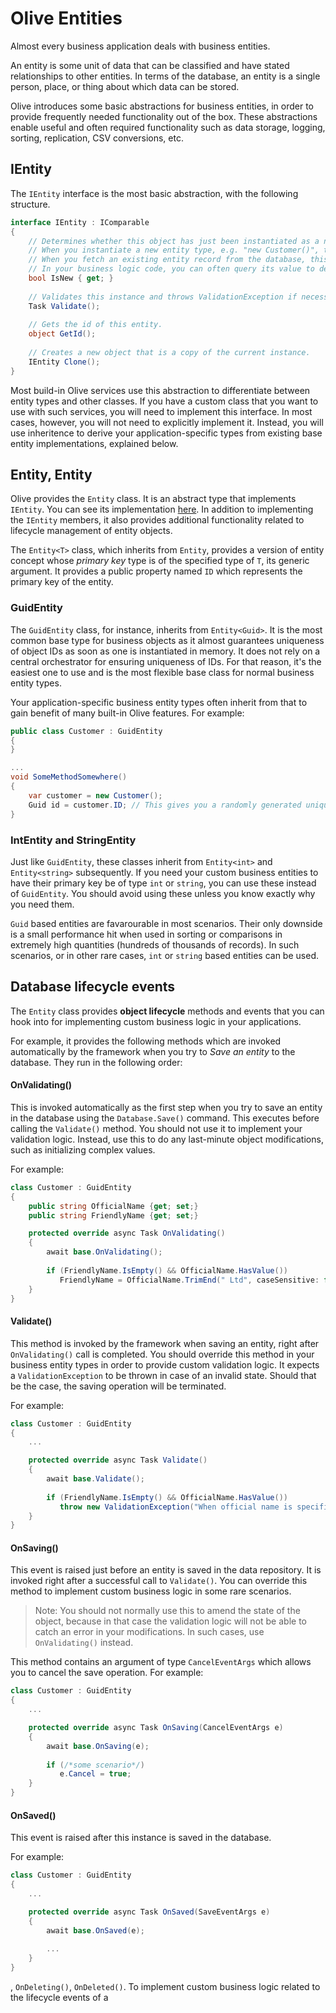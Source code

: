 # Olive Entities
Almost every business application deals with business entities. 

An entity is some unit of data that can be classified and have stated relationships to other entities.
In terms of the database, an entity is a single person, place, or thing about which data can be stored.

Olive introduces some basic abstractions for business entities, in order to provide frequently needed functionality out of the box. These abstractions enable useful and often required functionality such as data storage, logging, sorting, replication, CSV conversions, etc.

## IEntity
The `IEntity` interface is the most basic abstraction, with the following structure.
```csharp
interface IEntity : IComparable
{
    // Determines whether this object has just been instantiated as a new object, or represent an already persisted instance.
    // When you instantiate a new entity type, e.g. "new Customer()", this will be true. 
    // When you fetch an existing entity record from the database, this will be false.
    // In your business logic code, you can often query its value to determine the state of the object.
    bool IsNew { get; }
   
    // Validates this instance and throws ValidationException if necessary.
    Task Validate();
   
    // Gets the id of this entity.
    object GetId();
   
    // Creates a new object that is a copy of the current instance.
    IEntity Clone();
}
```
Most build-in Olive services use this abstraction to differentiate between entity types and other classes. If you have a custom class that you want to use with such services, you will need to implement this interface. In most cases, however, you will not need to explicitly implement it. Instead, you will use inheritence to derive your application-specific types from existing base entity implementations, explained below.

## Entity, Entity<T>
  
Olive provides the `Entity` class. It is an abstract type that implements `IEntity`. You can see its implementation [here](https://github.com/Geeksltd/Olive/blob/master/Olive.Entities/Entity.cs). In addition to implementing the `IEntity` members, it also provides additional functionality related to lifecycle management of entity objects.

The `Entity<T>` class, which inherits from `Entity`, provides a version of entity concept whose *primary key* type is of the specified type of `T`, its generic argument. It provides a public property named `ID` which represents the primary key of the entity. 

### GuidEntity
The `GuidEntity` class, for instance, inherits from `Entity<Guid>`. It is the most common base type for business objects as it almost guarantees uniqueness of object IDs as soon as one is instantiated in memory. It does not rely on a central orchestrator for ensuring uniqueness of IDs. For that reason, it's the easiest one to use and is the most flexible base class for normal business entity types.

Your application-specific business entity types often inherit from that to gain benefit of many built-in Olive features. For example:
```csharp
public class Customer : GuidEntity
{
}

...
void SomeMethodSomewhere()
{
    var customer = new Customer();
    Guid id = customer.ID; // This gives you a randomly generated unique Guid value.
}
```

### IntEntity and StringEntity
Just like `GuidEntity`, these classes inherit from `Entity<int>` and `Entity<string>` subsequently.
If you need your custom business entities to have their primary key be of type `int` or `string`, you can use these instead of `GuidEntity`. You should avoid using these unless you know exactly why you need them.

`Guid` based entities are favarourable in most scenarios. Their only downside is a small performance hit when used in sorting or comparisons in extremely high quantities (hundreds of thousands of records). In such scenarios, or in other rare cases, `int` or `string` based entities can be used.

## Database lifecycle events
The `Entity` class provides **object lifecycle** methods and events that you can hook into for implementing custom business logic in your applications.

For example, it provides the following methods which are invoked automatically by the framework when you try to *Save an entity* to the database. They run in the following order:

#### OnValidating()
This is invoked automatically as the first step when you try to save an entity in the database using the `Database.Save()` command. This executes before calling the `Validate()` method. You should not use it to implement your validation logic. Instead, use this to do any last-minute object modifications, such as initializing complex values.

For example:
```csharp
class Customer : GuidEntity
{
    public string OfficialName {get; set;}
    public string FriendlyName {get; set;}

    protected override async Task OnValidating()
    {
        await base.OnValidating();
        
        if (FriendlyName.IsEmpty() && OfficialName.HasValue())
           FriendlyName = OfficialName.TrimEnd(" Ltd", caseSensitive: false);
    }
}
```
        
#### Validate()
This method is invoked by the framework when saving an entity, right after `OnValidating()` call is completed.
You should override this method in your business entity types in order to provide custom validation logic.
It expects a `ValidationException` to be thrown in case of an invalid state. Should that be the case, the saving operation will be terminated.

For example:
```csharp
class Customer : GuidEntity
{
    ...

    protected override async Task Validate()
    {
        await base.Validate();
        
        if (FriendlyName.IsEmpty() && OfficialName.HasValue())
           throw new ValidationException("When official name is specified, friendly name must also be specified.");
    }
}
```

#### OnSaving()
This event is raised just before an entity is saved in the data repository. It is invoked right after a successful call to `Validate()`.
You can override this method to implement custom business logic in some rare scenarios. 

> Note: You should not normally use this to amend the state of the object, because in that case the validation logic will not be able to catch an error in your modifications. In such cases, use `OnValidating()` instead.

This method contains an argument of type `CancelEventArgs` which allows you to cancel the save operation. For example:
```csharp
class Customer : GuidEntity
{
    ...

    protected override async Task OnSaving(CancelEventArgs e)
    {
        await base.OnSaving(e);
        
        if (/*some scenario*/)
           e.Cancel = true;
    }
}
```

#### OnSaved()
This event is raised after this instance is saved in the database.

For example:
```csharp
class Customer : GuidEntity
{
    ...

    protected override async Task OnSaved(SaveEventArgs e)
    {
        await base.OnSaved(e);
        
        ...
    }
}
```

, `OnDeleting()`, `OnDeleted()`. To implement custom business logic related to the lifecycle events of a
